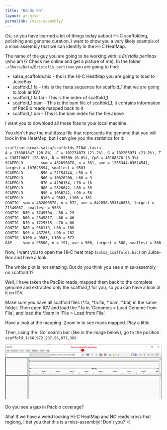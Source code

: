 ```yaml
---
title: "Hands On"
layout: archive
permalink: /miss-assembly/
---  
```



Ok, so you have learned a lot of things today aabout Hi-C scaffolding, polishing and genome curation. I want to show you a very likely example of a miss-assembly that we can identify in the Hi-C HeatMap.

The name of the guy you are going to be working with is *Eristalis pertinax* (who am I? Check me online and get a picture of me). In the folder `~/Share/Data/Eristalis_pertinax` you are going to find:

- salsa_scaffolds.hic - ths is the Hi-C HeatMap you are going to load to JuiceBox
- scaffold_1.fa       - this is the fasta sequence for scaffold_1 that we are going to look at IGV
- scaffold_1.fa.fai   - This is the index of scaffold_1
- scaffold_1.bam      - This is the bam file of scaffold_1, it contains information of PacBio reads mapped back to it
- scaffold_1.bai     - This is the bam index for the file above

I want you to download all those files to your local machine.

You don't have the multifasta file that represents the genome that you will look in the HeatMap, but I can give you the statistics for it:

```console 
scaff/out.break.salsa/scaffolds_FINAL.fasta
A = 138801847 (28.8%), C = 102274073 (21.2%), G = 102205971 (21.2%), T = 138718687 (28.8%), N = 95500 (0.0%), CpG = 40188878 (8.3%)
SCAFFOLD        sum = 482096078, n = 381, ave = 1265344.03674541, largest = 107625594, smallest = 9583
SCAFFOLD        N50 = 27154744, L50 = 5
SCAFFOLD        N60 = 10826200, L60 = 9
SCAFFOLD        N70 = 4796154, L70 = 16
SCAFFOLD        N80 = 2626642, L80 = 30
SCAFFOLD        N90 = 1036242, L90 = 56
SCAFFOLD        N100 = 9583, L100 = 381
CONTIG  sum = 482000578, n = 572, ave = 842658.353146853, largest = 21349867, smallest = 9583
CONTIG  N50 = 3749504, L50 = 29
CONTIG  N60 = 2545817, L60 = 46
CONTIG  N70 = 1729515, L70 = 68
CONTIG  N80 = 958119, L80 = 108
CONTIG  N90 = 437266, L90 = 182
CONTIG  N100 = 9583, L100 = 572
GAP     sum = 95500, n = 191, ave = 500, largest = 500, smallest = 500
```

Now, I want you to open the Hi-C heat map (`salsa_scaffolds.hic`) on Juice-Box and have a look.

The whole plot is not amazing. But do you think you see a miss-assembly on scaffold 1?

Well, I have taken the PacBio reads, mapped them back to the complete genome and extracted only the scaffold_1 for you, so you can have a look at it on IGV.

Make sure you have all scaffold files (\*.fa, \*fa.fai, \*.bam, \*.bai) in the same folder. Then open IGV and load the \*.fa in 'Genomes > Load Genome from File', and load the \*.bam in 'File > Load from File'.

Have a look at the mapping. Zoom in to see reads mapped. Play a little. 

Then, using the 'Go' search bar (like in the image below), go to the position: `scaffold_1:56,972,207-56,977,386`  

![](/images/IGV_go_to.png)

Do you see a gap in Pacbio coverage?

Aha! If we have a weird looking Hi-C HeatMap and NO reads cross that regiong, I bet you that this is a miss-assembly!! Don't you? =)
